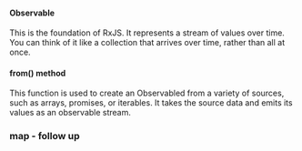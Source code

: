 #### Observable

This is the foundation of RxJS. It represents a stream of values over time. You can think of it like a collection that arrives over time, rather than all at once.

#### from() method

This function is used to create an Observabled from a variety of sources, such as arrays, promises, or iterables. It takes the source data and emits its values as an observable stream. 

### map - follow up